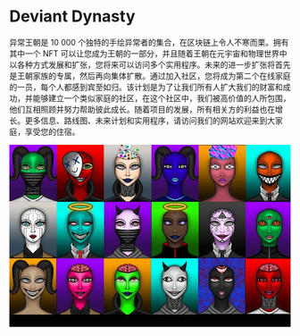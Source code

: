 # Deviant Dynasty

异常王朝是 10 000 个独特的手绘异常者的集合，在区块链上令人不寒而栗。拥有其中一个 NFT 可以让您成为王朝的一部分，并且随着王朝在元宇宙和物理世界中以各种方式发展和扩张，您将来可以访问多个实用程序。未来的进一步扩张将首先是王朝家族的专属，然后再向集体扩散。通过加入社区，您将成为第二个在线家庭的一员，每个人都感到宾至如归。该计划是为了让我们所有人扩大我们的财富和成功，并能够建立一个类似家庭的社区，在这个社区中，我们被高价值的人所包围，他们互相照顾并努力帮助彼此成长。随着项目的发展，所有相关方的利益也在增长。更多信息、路线图、未来计划和实用程序，请访问我们的网站欢迎来到大家庭，享受您的住宿。

![nft](unnamed.jpg)
